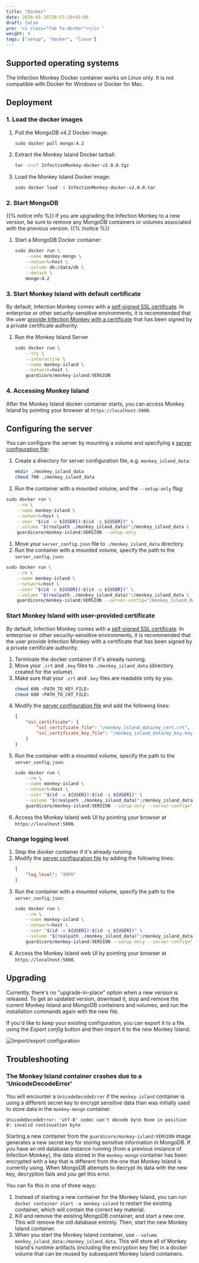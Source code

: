 ```yaml
---
title: "Docker"
date: 2020-05-26T20:57:28+03:00
draft: false
pre: '<i class="fab fa-docker"></i> '
weight: 4
tags: ["setup", "docker", "linux"]
---
```


## Supported operating systems

The Infection Monkey Docker container works on Linux only. It is not compatible with Docker for Windows or Docker for Mac.

## Deployment

### 1. Load the docker images
1. Pull the MongoDB v4.2 Docker image:

    ```bash
    sudo docker pull mongo:4.2
    ```

1. Extract the Monkey Island Docker tarball:

    ```bash
    tar -xvzf InfectionMonkey-docker-v2.0.0.tgz
    ```

1. Load the Monkey Island Docker image:

    ```bash
    sudo docker load -i InfectionMonkey-docker-v2.0.0.tar
    ```

### 2. Start MongoDB
{{% notice info %}}
If you are upgrading the Infection Monkey to a new version, be sure to remove
any MongoDB containers or volumes associated with the previous version.
{{% /notice %}}

1. Start a MongoDB Docker container:

    ```bash
    sudo docker run \
        --name monkey-mongo \
        --network=host \
        --volume db:/data/db \
        --detach \
        mongo:4.2
    ```

### 3. Start Monkey Island with default certificate

By default, Infection Monkey comes with a [self-signed SSL certificate](https://aboutssl.org/what-is-self-sign-certificate/). In
enterprise or other security-sensitive environments, it is recommended that the
user [provide Infection Monkey with a
certificate](#start-monkey-island-with-user-provided-certificate) that has
been signed by a private certificate authority.

1. Run the Monkey Island Server
    ```bash
    sudo docker run \
        --tty \
        --interactive \
        --name monkey-island \
        --network=host \
        guardicore/monkey-island:VERSION
    ```

### 4. Accessing Monkey Island

After the Monkey Island docker container starts, you can access Monkey Island by pointing your browser at `https://localhost:5000`.

## Configuring the server

You can configure the server by mounting a volume and specifying a
 [server configuration file](../../reference/server_configuration):

1. Create a directory for server configuration file, e.g. `monkey_island_data`:
    ```bash
    mkdir ./monkey_island_data
    chmod 700 ./monkey_island_data
    ```
1. Run the container with a mounted volume, and the `--setup-only` flag:
```bash
sudo docker run \
    --rm \
    --name monkey-island \
    --network=host \
    --user "$(id -u ${USER}):$(id -g ${USER})" \
    --volume "$(realpath ./monkey_island_data)":/monkey_island_data \
    guardicore/monkey-island:VERSION --setup-only
```
1. Move your `server_config.json` file to `./monkey_island_data` directory.
1. Run the container with a mounted volume, specify the path to the `server_config.json`:
```bash
sudo docker run \
    --rm \
    --name monkey-island \
    --network=host \
    --user "$(id -u ${USER}):$(id -g ${USER})" \
    --volume "$(realpath ./monkey_island_data)":/monkey_island_data \
    guardicore/monkey-island:VERSION --server-config="/monkey_island_data/server_config.json"
```

### Start Monkey Island with user-provided certificate

By default, Infection Monkey comes with a [self-signed SSL
certificate](https://aboutssl.org/what-is-self-sign-certificate/). In
enterprise or other security-sensitive environments, it is recommended that the
user provide Infection Monkey with a certificate that has been signed by a
private certificate authority.

1. Terminate the docker container if it's already running.
1. Move your `.crt` and `.key` files to `./monkey_island_data` (directory created for the volume).
1. Make sure that your `.crt` and `.key` files are readable only by you.
    ```bash
    chmod 600 <PATH_TO_KEY_FILE>
    chmod 600 <PATH_TO_CRT_FILE>
    ```
1. Modify the [server configuration file](../../reference/server_configuration) and add the following lines:
    ```json
    {
        "ssl_certificate": {
            "ssl_certificate_file": "/monkey_island_data/my_cert.crt",
            "ssl_certificate_key_file": "/monkey_island_data/my_key.key"
        }
    }
    ```
1. Run the container with a mounted volume, specify the path to the `server_config.json`:
    ```bash
    sudo docker run \
        --rm \
        --name monkey-island \
        --network=host \
        --user "$(id -u ${USER}):$(id -g ${USER})" \
        --volume "$(realpath ./monkey_island_data)":/monkey_island_data \
        guardicore/monkey-island:VERSION --setup-only --server-config="/monkey_island_data/server_config.json"
    ```
1. Access the Monkey Island web UI by pointing your browser at
   `https://localhost:5000`.

### Change logging level

1. Stop the docker container if it's already running.
1. Modify the [server configuration file](../../reference/server_configuration) by adding the following lines:
    ```json
    {
        "log_level": "INFO"
    }
    ```
1. Run the container with a mounted volume, specify the path to the `server_config.json`:
    ```bash
    sudo docker run \
        --rm \
        --name monkey-island \
        --network=host \
        --user "$(id -u ${USER}):$(id -g ${USER})" \
        --volume "$(realpath ./monkey_island_data)":/monkey_island_data \
        guardicore/monkey-island:VERSION --setup-only --server-config="/monkey_island_data/server_config.json"
    ```
1. Access the Monkey Island web UI by pointing your browser at
   `https://localhost:5000`.

## Upgrading

Currently, there's no "upgrade-in-place" option when a new version is released.
To get an updated version, download it, stop and remove the current Monkey
Island and MongoDB containers and volumes, and run the installation commands
again with the new file.

If you'd like to keep your existing configuration, you can export it to a file
using the *Export config* button and then import it to the new Monkey Island.

![Import/export configuration](../../images/island/configuration_page/import_export_configuration.png "Import/export configuration")

## Troubleshooting

### The Monkey Island container crashes due to a 'UnicodeDecodeError'

You will encounter a `UnicodeDecodeError` if the `monkey-island` container is
using a different secret key to encrypt sensitive data than was initially used
to store data in the `monkey-mongo` container.

```
UnicodeDecodeError: 'utf-8' codec can't decode byte 0xee in position 0: invalid continuation byte
```

Starting a new container from the `guardicore/monkey-island:VERSION` image
generates a new secret key for storing sensitive information in MongoDB. If you
have an old database instance running (from a previous instance of Infection
Monkey), the data stored in the `monkey-mongo` container has been encrypted
with a key that is different from the one that Monkey Island is currently
using. When MongoDB attempts to decrypt its data with the new key, decryption
fails and you get this error.

You can fix this in one of three ways:
1. Instead of starting a new container for the Monkey Island, you can run `docker container start -a monkey-island` to restart the existing container, which will contain the correct key material.
1. Kill and remove the existing MongoDB container, and start a new one. This will remove the old database entirely. Then, start the new Monkey Island container.
1. When you start the Monkey Island container, use `--volume
   monkey_island_data:/monkey_island_data`. This will store all of Monkey
   Island's runtime artifacts (including the encryption key file) in a docker
   volume that can be reused by subsequent Monkey Island containers.
